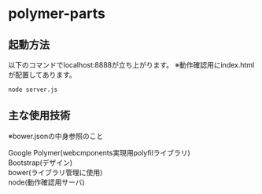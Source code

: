 # polymer-parts

## 起動方法

以下のコマンドでlocalhost:8888が立ち上がります。
※動作確認用にindex.htmlが配置してあります。

```
node server.js
```


## 主な使用技術
※bower.jsonの中身参照のこと

Google Polymer(webcmponents実現用polyfilライブラリ)  
Bootstrap(デザイン)  
bower(ライブラリ管理に使用)  
node(動作確認用サーバ)  
